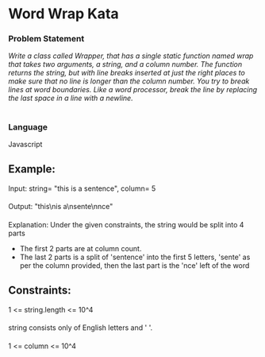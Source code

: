 # Word Wrap Kata
### Problem Statement
<i> Write a class called Wrapper, that has a single static function
named wrap that takes two arguments, a string, and a column number. The
function returns the string, but with line breaks inserted at just the
right places to make sure that no line is longer than the column number.
You try to break lines at word boundaries.
Like a word processor, break the line by replacing the last space in a
line with a newline.</i>

#
### Language
Javascript

## Example:
Input: string= "this is a sentence", column= 5
####
Output: "this\nis a\nsente\nnce"
####
Explanation: 
Under the given constraints, the string would be split into 4 parts
- The first 2 parts are at column count.
- The last 2 parts is a split of 'sentence' into the first 5 letters, 'sente' as per the column provided, then the last part is the 'nce' left of the word


## Constraints:
1 <= string.length <= 10^4
####
string consists only of English letters and ' '.
####
1 <= column <= 10^4

